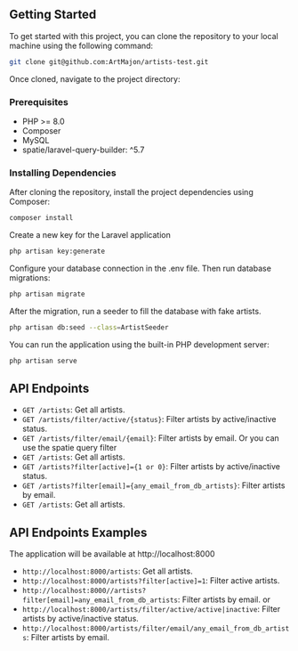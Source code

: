 ## Getting Started

To get started with this project, you can clone the repository to your local machine using the following command:

```bash
git clone git@github.com:ArtMajon/artists-test.git
```

Once cloned, navigate to the project directory:

### Prerequisites

- PHP >= 8.0
- Composer
- MySQL
- spatie/laravel-query-builder: ^5.7

### Installing Dependencies

After cloning the repository, install the project dependencies using Composer:
```bash
composer install
```

Create a new key for the Laravel application
```bash
php artisan key:generate
```


Configure your database connection in the .env file. Then run database migrations:
```bash 
php artisan migrate
```

After the migration, run a seeder to fill the database with fake artists.
```bash 
php artisan db:seed --class=ArtistSeeder
```

You can run the application using the built-in PHP development server:
```bash 
php artisan serve
```

## API Endpoints

- `GET /artists`: Get all artists.
- `GET /artists/filter/active/{status}`: Filter artists by active/inactive status.
- `GET /artists/filter/email/{email}`: Filter artists by email.
   Or you can use the spatie query filter
- `GET /artists`: Get all artists.
- `GET /artists?filter[active]={1 or 0}`: Filter artists by active/inactive status.
- `GET /artists?filter[email]={any_email_from_db_artists}`: Filter artists by email.
- `GET /artists`: Get all artists.

## API Endpoints Examples

The application will be available at http://localhost:8000 

- `http://localhost:8000/artists`: Get all artists.
- `http://localhost:8000/artists?filter[active]=1`: Filter active artists.
- `http://localhost:8000//artists?filter[email]=any_email_from_db_artists`: Filter artists by email.
   or
- `http://localhost:8000/artists/filter/active/active|inactive`: Filter artists by active/inactive status.
- `http://localhost:8000/artists/filter/email/any_email_from_db_artists`: Filter artists by email.
